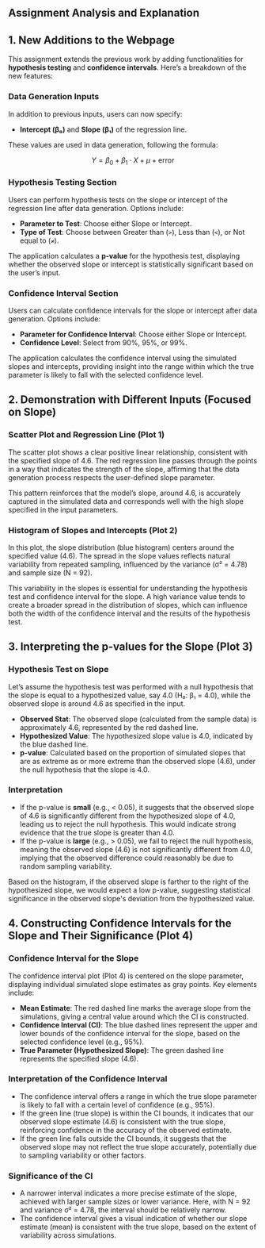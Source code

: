 ## Assignment Analysis and Explanation

## 1. New Additions to the Webpage

This assignment extends the previous work by adding functionalities for **hypothesis testing** and **confidence intervals**. Here’s a breakdown of the new features:

### Data Generation Inputs
In addition to previous inputs, users can now specify:
- **Intercept (β₀)** and **Slope (β₁)** of the regression line.

These values are used in data generation, following the formula:

$$
Y = \beta_0 + \beta_1 \cdot X + \mu + \text{error}
$$

### Hypothesis Testing Section
Users can perform hypothesis tests on the slope or intercept of the regression line after data generation. Options include:
- **Parameter to Test**: Choose either Slope or Intercept.
- **Type of Test**: Choose between Greater than (`>`), Less than (`<`), or Not equal to (`≠`).

The application calculates a **p-value** for the hypothesis test, displaying whether the observed slope or intercept is statistically significant based on the user’s input.

### Confidence Interval Section
Users can calculate confidence intervals for the slope or intercept after data generation. Options include:
- **Parameter for Confidence Interval**: Choose either Slope or Intercept.
- **Confidence Level**: Select from 90%, 95%, or 99%.

The application calculates the confidence interval using the simulated slopes and intercepts, providing insight into the range within which the true parameter is likely to fall with the selected confidence level.

## 2. Demonstration with Different Inputs (Focused on Slope)

### Scatter Plot and Regression Line (Plot 1)
The scatter plot shows a clear positive linear relationship, consistent with the specified slope of 4.6. The red regression line passes through the points in a way that indicates the strength of the slope, affirming that the data generation process respects the user-defined slope parameter.

This pattern reinforces that the model’s slope, around 4.6, is accurately captured in the simulated data and corresponds well with the high slope specified in the input parameters.

### Histogram of Slopes and Intercepts (Plot 2)
In this plot, the slope distribution (blue histogram) centers around the specified value (4.6). The spread in the slope values reflects natural variability from repeated sampling, influenced by the variance (σ² = 4.78) and sample size (N = 92).

This variability in the slopes is essential for understanding the hypothesis test and confidence interval for the slope. A high variance value tends to create a broader spread in the distribution of slopes, which can influence both the width of the confidence interval and the results of the hypothesis test.

## 3. Interpreting the p-values for the Slope (Plot 3)

### Hypothesis Test on Slope
Let’s assume the hypothesis test was performed with a null hypothesis that the slope is equal to a hypothesized value, say 4.0 (H₀: β₁ = 4.0), while the observed slope is around 4.6 as specified in the input.

- **Observed Stat**: The observed slope (calculated from the sample data) is approximately 4.6, represented by the red dashed line.
- **Hypothesized Value**: The hypothesized slope value is 4.0, indicated by the blue dashed line.
- **p-value**: Calculated based on the proportion of simulated slopes that are as extreme as or more extreme than the observed slope (4.6), under the null hypothesis that the slope is 4.0.

### Interpretation
- If the p-value is **small** (e.g., < 0.05), it suggests that the observed slope of 4.6 is significantly different from the hypothesized slope of 4.0, leading us to reject the null hypothesis. This would indicate strong evidence that the true slope is greater than 4.0.
- If the p-value is **large** (e.g., > 0.05), we fail to reject the null hypothesis, meaning the observed slope (4.6) is not significantly different from 4.0, implying that the observed difference could reasonably be due to random sampling variability.

Based on the histogram, if the observed slope is farther to the right of the hypothesized slope, we would expect a low p-value, suggesting statistical significance in the observed slope's deviation from the hypothesized value.

## 4. Constructing Confidence Intervals for the Slope and Their Significance (Plot 4)

### Confidence Interval for the Slope
The confidence interval plot (Plot 4) is centered on the slope parameter, displaying individual simulated slope estimates as gray points. Key elements include:

- **Mean Estimate**: The red dashed line marks the average slope from the simulations, giving a central value around which the CI is constructed.
- **Confidence Interval (CI)**: The blue dashed lines represent the upper and lower bounds of the confidence interval for the slope, based on the selected confidence level (e.g., 95%).
- **True Parameter (Hypothesized Slope)**: The green dashed line represents the specified slope (4.6).

### Interpretation of the Confidence Interval
- The confidence interval offers a range in which the true slope parameter is likely to fall with a certain level of confidence (e.g., 95%).
- If the green line (true slope) is within the CI bounds, it indicates that our observed slope estimate (4.6) is consistent with the true slope, reinforcing confidence in the accuracy of the observed estimate.
- If the green line falls outside the CI bounds, it suggests that the observed slope may not reflect the true slope accurately, potentially due to sampling variability or other factors.

### Significance of the CI
- A narrower interval indicates a more precise estimate of the slope, achieved with larger sample sizes or lower variance. Here, with N = 92 and variance σ² = 4.78, the interval should be relatively narrow.
- The confidence interval gives a visual indication of whether our slope estimate (mean) is consistent with the true slope, based on the extent of variability across simulations.

